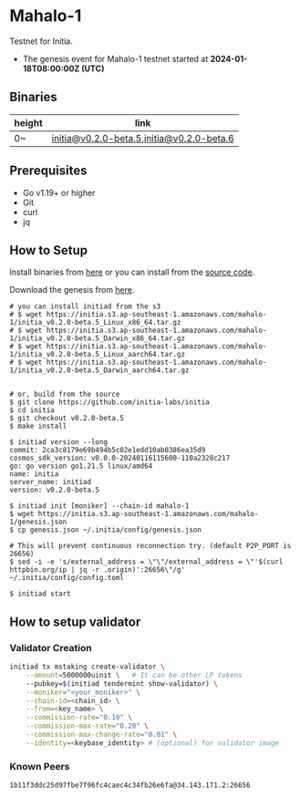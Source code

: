 # Mahalo-1

Testnet for Initia.

- The genesis event for Mahalo-1 testnet started at **2024-01-18T08:00:00Z (UTC)**

## Binaries

| height  | link  |
| ------- | ----- |
| 0~      | [initia@v0.2.0-beta.5](https://github.com/initia-labs/initia/releases/tag/v0.2.0-beta.5),[initia@v0.2.0-beta.6](https://github.com/initia-labs/initia/releases/tag/v0.2.0-beta.6) |

## Prerequisites

- Go v1.19+ or higher
- Git
- curl
- jq

## How to Setup

Install binaries from [here](./binaries/) or you can install from the [source code](https://github.com/initia-labs/initia).

Download the genesis from [here](https://initia.s3.ap-southeast-1.amazonaws.com/mahalo-1/genesis.json).

```shell
# you can install initiad from the s3
# $ wget https://initia.s3.ap-southeast-1.amazonaws.com/mahalo-1/initia_v0.2.0-beta.5_Linux_x86_64.tar.gz
# $ wget https://initia.s3.ap-southeast-1.amazonaws.com/mahalo-1/initia_v0.2.0-beta.5_Darwin_x86_64.tar.gz 
# $ wget https://initia.s3.ap-southeast-1.amazonaws.com/mahalo-1/initia_v0.2.0-beta.5_Linux_aarch64.tar.gz 
# $ wget https://initia.s3.ap-southeast-1.amazonaws.com/mahalo-1/initia_v0.2.0-beta.5_Darwin_aarch64.tar.gz


# or, build from the source
$ git clone https://github.com/initia-labs/initia
$ cd initia
$ git checkout v0.2.0-beta.5
$ make install

$ initiad version --long
commit: 2ca3c8179e69b494b5c02e1edd10ab0386ea35d9
cosmos_sdk_version: v0.0.0-20240116115600-110a2328c217
go: go version go1.21.5 linux/amd64
name: initia
server_name: initiad
version: v0.2.0-beta.5

$ initiad init [moniker] --chain-id mahalo-1
$ wget https://initia.s3.ap-southeast-1.amazonaws.com/mahalo-1/genesis.json
$ cp genesis.json ~/.initia/config/genesis.json

# This will prevent continuous reconnection try. (default P2P_PORT is 26656)
$ sed -i -e 's/external_address = \"\"/external_address = \"'$(curl httpbin.org/ip | jq -r .origin)':26656\"/g' ~/.initia/config/config.toml

$ initiad start
```

## How to setup validator

### Validator Creation

```sh
initiad tx mstaking create-validator \
    --amount=5000000uinit \   # It can be other LP tokens 
    --pubkey=$(initiad tendermint show-validator) \
    --moniker="<your_moniker>" \
    --chain-id=<chain_id> \
    --from=<key_name> \
    --commission-rate="0.10" \
    --commission-max-rate="0.20" \
    --commission-max-change-rate="0.01" \
    --identity=<keybase_identity> # (optional) for validator image
```

### Known Peers

```sh
1b11f3ddc25d97fbe7f96fc4caec4c34fb26e6fa@34.143.171.2:26656
```
